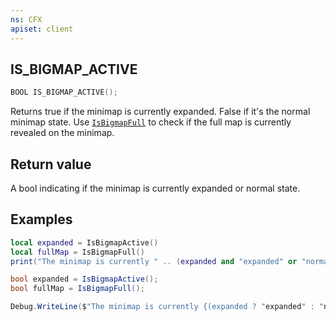 ```yaml
---
ns: CFX
apiset: client
---
```

## IS_BIGMAP_ACTIVE

```c
BOOL IS_BIGMAP_ACTIVE();
```

<!-- Native implemented by Disquse. 0xFFF65C63 -->

Returns true if the minimap is currently expanded. False if it's the normal minimap state.
Use [`IsBigmapFull`](#_0x66EE14B2) to check if the full map is currently revealed on the minimap.


## Return value
A bool indicating if the minimap is currently expanded or normal state.

## Examples
```lua
local expanded = IsBigmapActive()
local fullMap = IsBigmapFull()
print("The minimap is currently " .. (expanded and "expanded" or "normal size") .. " and the full map is currently " .. (fullMap and "revealed" or "not revealed") .. ".")
```
```c#
bool expanded = IsBigmapActive();
bool fullMap = IsBigmapFull();

Debug.WriteLine($"The minimap is currently {(expanded ? "expanded" : "normal size")} and the full map is currently {(fullMap ? "revealed" : "not revealed")}.");
```